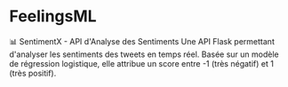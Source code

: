 # FeelingsML
📊 SentimentX - API d'Analyse des Sentiments Une API Flask permettant d'analyser les sentiments des tweets en temps réel. Basée sur un modèle de régression logistique, elle attribue un score entre -1 (très négatif) et 1 (très positif).
